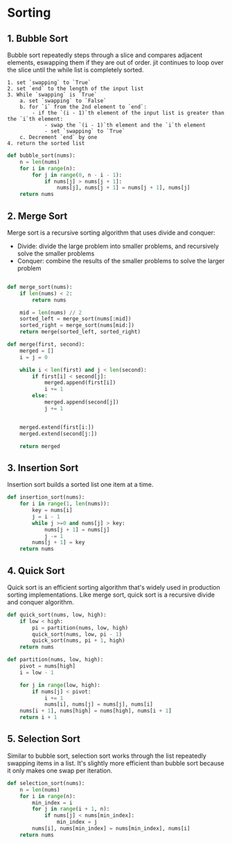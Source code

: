 # Sorting

## 1. Bubble Sort

Bubble sort repeatedly steps through a slice and compares adjacent elements, eswapping them if they are out of order. jit continues to loop over the slice until the while list is completely sorted.

```
1. set `swapping` to `True`
2. set `end` to the length of the input list
3. While `swapping` is `True`
    a. set `swapping` to `False`
    b. for `i` from the 2nd element to `end`:
        - if the `(i - 1)`th element of the input list is greater than the `i`th element:
            - swap the `(i - 1)`th element and the `i`th element
            - set `swapping` to `True`
    c. Decrement `end` by one
4. return the sorted list

```

```python
def bubble_sort(nums):
    n = len(nums)
    for i in range(n):
        for j in range(0, n - i - 1):
            if nums[j] > nums[j + 1]:
                nums[j], nums[j + 1] = nums[j + 1], nums[j]
    return nums

```

## 2. Merge Sort

Merge sort is a recursive sorting algorithm that uses divide and conquer:
- Divide: divide the large problem into smaller problems, and recursively solve the smaller problems
- Conquer: combine the results of the smaller problems to solve the larger problem

```python

def merge_sort(nums):
    if len(nums) < 2:
        return nums

    mid = len(nums) // 2
    sorted_left = merge_sort(nums[:mid])
    sorted_right = merge_sort(nums[mid:])
    return merge(sorted_left, sorted_right)

def merge(first, second):
    merged = []
    i = j = 0

    while i < len(first) and j < len(second):
        if first[i] < second[j]:
            merged.append(first[i])
            i += 1
        else:
            merged.append(second[j])
            j += 1


    merged.extend(first[i:])
    merged.extend(second[j:])

    return merged
```

## 3. Insertion Sort

Insertion sort builds a sorted list one item at a time.

```python
def insertion_sort(nums):
    for i in range(1, len(nums)):
        key = nums[i]
        j = i - 1
        while j >=0 and nums[j] > key:
            nums[j + 1] = nums[j]
            j -= 1
        nums[j + 1] = key
    return nums
```

## 4. Quick Sort

Quick sort is an efficient sorting algorithm that's widely used in production sorting implementations. Like merge sort, quick sort is a recursive divide and conquer algorithm.

```python
def quick_sort(nums, low, high):
    if low < high:
        pi = partition(nums, low, high)
        quick_sort(nums, low, pi - 1)
        quick_sort(nums, pi + 1, high)
    return nums

def partition(nums, low, high):
    pivot = nums[high]
    i = low - 1

    for j in range(low, high):
        if nums[j] < pivot:
            i += 1
            nums[i], nums[j] = nums[j], nums[i]
    nums[i + 1], nums[high] = nums[high], nums[i + 1]
    return i + 1

```

## 5. Selection Sort

Similar to bubble sort, selection sort works through the list repeatedly swapping items in a list. It's slightly more efficient than bubble sort because it only makes one swap per iteration.

```python
def selection_sort(nums):
    n = len(nums)
    for i in range(n):
        min_index = i
        for j in range(i + 1, n):
            if nums[j] < nums[min_index]:
                min_index = j
        nums[i], nums[min_index] = nums[min_index], nums[i]
    return nums
```
